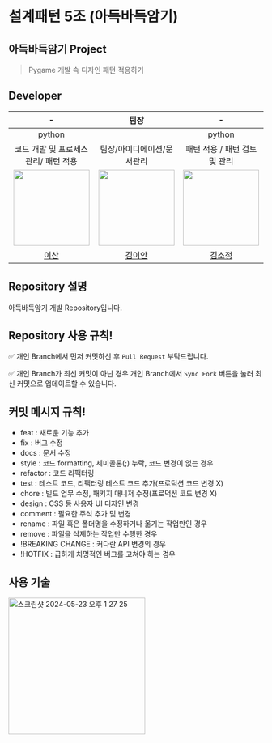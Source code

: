 # 설계패턴 5조 (아득바득암기)

## 아득바득암기 Project

> Pygame 개발 속 디자인 패턴 적용하기

## Developer

|                                 -                                  |                                  팀장                                   |                                   -                                   |
| :-------------------------------------------------------------------: | :------------------------------------------------------------------: | :-------------------------------------------------------------------: |
|                             python                              |                                                          |                                               python                              |
|                    코드 개발 및 프로세스 관리/ 패턴 적용                      |                          팀장/아이디에이션/문서관리                      |                           패턴 적용 / 패턴 검토 및 관리                   |
| <img src="https://github.com/Suphporia.png" width="150" height="150"/> | <img src="https://github.com/iank1m.png" width="150" height="150"/> | <img src="https://github.com/sooo03.png" width="150" height="150"/> |
|                  [이산](https://github.com/Suphporia)                  |                 [김이안](https://github.com/iank1m)                 |                 [김소정](https://github.com/sooo03)                 |

## Repository 설명

아득바득암기 개발 Repository입니다.

## Repository 사용 규칙!

✅ 개인 Branch에서 먼저 커밋하신 후 `Pull Request` 부탁드립니다.

✅ 개인 Branch가 최신 커밋이 아닌 경우 개인 Branch에서 `Sync Fork` 버튼을 눌러 최신 커밋으로 업데이트할 수 있습니다.

## 커밋 메시지 규칙!

- feat : 새로운 기능 추가
- fix : 버그 수정
- docs : 문서 수정
- style : 코드 formatting, 세미콜론(;) 누락, 코드 변경이 없는 경우
- refactor : 코드 리팩터링
- test : 테스트 코드, 리팩터링 테스트 코드 추가(프로덕션 코드 변경 X)
- chore : 빌드 업무 수정, 패키지 매니저 수정(프로덕션 코드 변경 X)
- design : CSS 등 사용자 UI 디자인 변경
- comment : 필요한 주석 추가 및 변경
- rename : 파일 혹은 폴더명을 수정하거나 옮기는 작업만인 경우
- remove : 파일을 삭제하는 작업만 수행한 경우
- !BREAKING CHANGE : 커다란 API 변경의 경우
- !HOTFIX : 급하게 치명적인 버그를 고쳐야 하는 경우

## 사용 기술

<img width="270" alt="스크린샷 2024-05-23 오후 1 27 25" src="https://github.com/iank1m/design_pattern_pygame/assets/71820763/1aca3cca-750f-48e2-8bf2-5907c1ce41b7">
